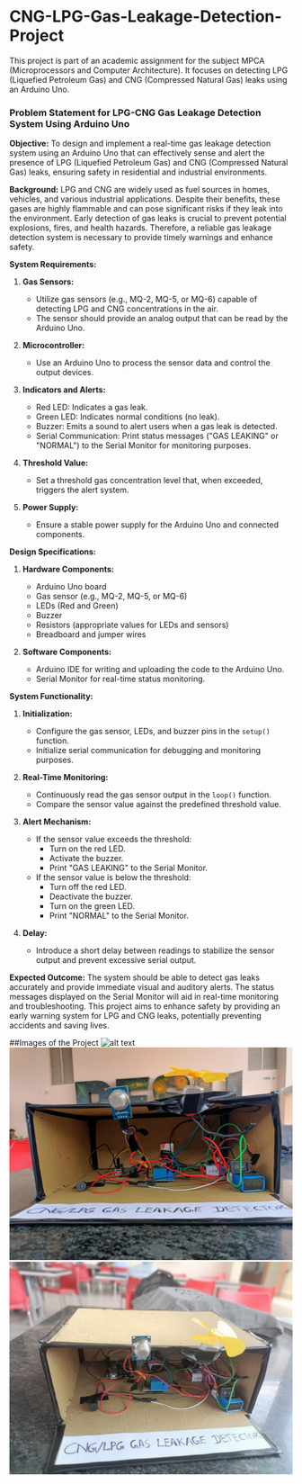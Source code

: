 # CNG-LPG-Gas-Leakage-Detection-Project

This project is part of an academic assignment for the subject MPCA (Microprocessors and Computer Architecture). It focuses on detecting LPG (Liquefied Petroleum Gas) and CNG (Compressed Natural Gas) leaks using an Arduino Uno.

### Problem Statement for LPG-CNG Gas Leakage Detection System Using Arduino Uno

**Objective:**
To design and implement a real-time gas leakage detection system using an Arduino Uno that can effectively sense and alert the presence of LPG (Liquefied Petroleum Gas) and CNG (Compressed Natural Gas) leaks, ensuring safety in residential and industrial environments.

**Background:**
LPG and CNG are widely used as fuel sources in homes, vehicles, and various industrial applications. Despite their benefits, these gases are highly flammable and can pose significant risks if they leak into the environment. Early detection of gas leaks is crucial to prevent potential explosions, fires, and health hazards. Therefore, a reliable gas leakage detection system is necessary to provide timely warnings and enhance safety.

**System Requirements:**

1. **Gas Sensors:**
   - Utilize gas sensors (e.g., MQ-2, MQ-5, or MQ-6) capable of detecting LPG and CNG concentrations in the air.
   - The sensor should provide an analog output that can be read by the Arduino Uno.

2. **Microcontroller:**
   - Use an Arduino Uno to process the sensor data and control the output devices.

3. **Indicators and Alerts:**
   - Red LED: Indicates a gas leak.
   - Green LED: Indicates normal conditions (no leak).
   - Buzzer: Emits a sound to alert users when a gas leak is detected.
   - Serial Communication: Print status messages ("GAS LEAKING" or "NORMAL") to the Serial Monitor for monitoring purposes.

4. **Threshold Value:**
   - Set a threshold gas concentration level that, when exceeded, triggers the alert system.

5. **Power Supply:**
   - Ensure a stable power supply for the Arduino Uno and connected components.

**Design Specifications:**

1. **Hardware Components:**
   - Arduino Uno board
   - Gas sensor (e.g., MQ-2, MQ-5, or MQ-6)
   - LEDs (Red and Green)
   - Buzzer
   - Resistors (appropriate values for LEDs and sensors)
   - Breadboard and jumper wires

2. **Software Components:**
   - Arduino IDE for writing and uploading the code to the Arduino Uno.
   - Serial Monitor for real-time status monitoring.

**System Functionality:**

1. **Initialization:**
   - Configure the gas sensor, LEDs, and buzzer pins in the `setup()` function.
   - Initialize serial communication for debugging and monitoring purposes.

2. **Real-Time Monitoring:**
   - Continuously read the gas sensor output in the `loop()` function.
   - Compare the sensor value against the predefined threshold value.

3. **Alert Mechanism:**
   - If the sensor value exceeds the threshold:
     - Turn on the red LED.
     - Activate the buzzer.
     - Print "GAS LEAKING" to the Serial Monitor.
   - If the sensor value is below the threshold:
     - Turn off the red LED.
     - Deactivate the buzzer.
     - Turn on the green LED.
     - Print "NORMAL" to the Serial Monitor.

4. **Delay:**
   - Introduce a short delay between readings to stabilize the sensor output and prevent excessive serial output.

**Expected Outcome:**
The system should be able to detect gas leaks accurately and provide immediate visual and auditory alerts. The status messages displayed on the Serial Monitor will aid in real-time monitoring and troubleshooting. This project aims to enhance safety by providing an early warning system for LPG and CNG leaks, potentially preventing accidents and saving lives.

##Images of the Project
![alt text](image.png)  ![alt text](image-1.png)    ![alt text](image-2.png)
